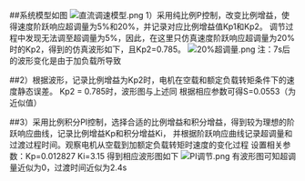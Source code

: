 ##系统模型如图
![直流调速模型.png](https://i.loli.net/2019/04/16/5cb5e3e31d297.png)
1）采用纯比例P控制，改变比例增益，使得速度阶跃响应超调量为5%和20%，并记录对应比例增益值Kp1和Kp2。
调节过程中发现无法调至超调量为5%，因此，在这里只仿真速度阶跃响应超调量为20%时的Kp2，得到的仿真波形如下，且Kp2=0.785。
![20%超调量.png](https://i.loli.net/2019/04/16/5cb5e3e33714b.png)
注：7s后的波形变化是由于加负载所导致

##2）根据波形，记录比例增益为Kp2时，电机在空载和额定负载转矩条件下的速度静态误差。
Kp2 = 0.785时，波形图与上述同
根据相应参数可得S=0.0553（为近似值）

##3）采用比例积分PI控制，选择合适的比例增益和积分增益，得到较为理想的阶跃响应曲线，记录比例增益Kp和积分增益Ki，
并根据阶跃响应曲线记录超调量和过渡过程时间。观察电机从空载到加额定负载转矩时速度的变化过程
设置相关参数：Kp=0.012827  Ki=3.15 得到相应波形图如下
![PI调节.png](https://i.loli.net/2019/04/16/5cb5e3e31257e.png)
有波形图可知超调量近似为0，过渡时间近似为2.4s
